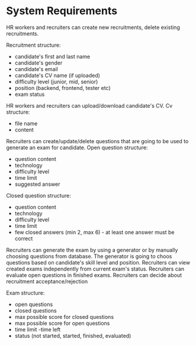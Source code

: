 
# System Requirements

HR workers and recruiters can create new recruitments, delete existing recruitments.

Recruitment structure:
- candidate's first and last name
- candidate's gender
- candidate's email
- candidate's CV name (if uploaded)
- difficulty level (junior, mid, senior)
- position (backend, frontend, tester etc)
- exam status

HR workers and recruiters can upload/download candidate's CV.
Cv structure:
- file name
- content

Recruiters can create/update/delete questions that are going to be used to generate an exam for candidate.
Open question structure:
- question content
- technology
- difficulty level
- time limit
- suggested answer

Closed question structure:
- question content
- technology
- difficulty level
- time limit
- few closed answers (min 2, max 6) - at least one answer must be correct

Recruiters can generate the exam by using a generator or by manually choosing questions from database.
The generator is going to choos questions based on candidate's skill level and position.
Recruiters can view created exams independently from current exam's status.
Recruiters can evaluate open questions in finished exams.
Recruiters can decide about recruitment acceptance/rejection

Exam structure:
- open questions
- closed questions
- max possible score for closed questions
- max possible score for open questions
- time limit
-time left
- status (not started, started, finished, evaluated)
